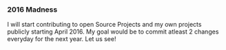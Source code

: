 ### 2016 Madness

I will start contributing to open Source Projects and my own projects publicly starting April 2016.
My goal would be to commit atleast 2 changes everyday for the next year. Let us see!

